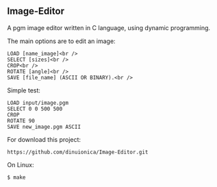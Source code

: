 
## Image-Editor<br />

 A pgm image editor written in C language, using dynamic programming.

 The main options are to edit an image:
 ```
 LOAD [name_image]<br />
 SELECT [sizes]<br />
 CROP<br />
 ROTATE [angle]<br />
 SAVE [file_name] (ASCII OR BINARY).<br />
 ```

Simple test:<br />
```
LOAD input/image.pgm
SELECT 0 0 500 500
CROP
ROTATE 90
SAVE new_image.pgm ASCII
```
For download this project:
```
https://github.com/dinuionica/Image-Editor.git
```

On Linux:

```
$ make
```

